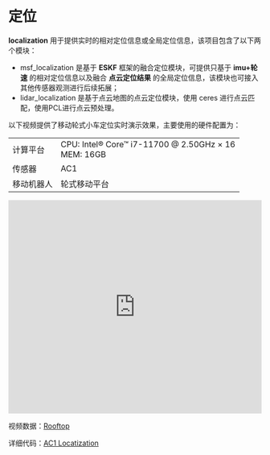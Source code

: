# 定位  
**localization** 用于提供实时的相对定位信息或全局定位信息，该项目包含了以下两个模块： 
- msf_localization 是基于 **ESKF** 框架的融合定位模块，可提供只基于 **imu+轮速** 的相对定位信息以及融合 **点云定位结果** 的全局定位信息，该模块也可接入其他传感器观测进行后续拓展；
- lidar_localization 是基于点云地图的点云定位模块，使用 ceres 进行点云匹配，使用PCL进行点云预处理。  

以下视频提供了移动轮式小车定位实时演示效果，主要使用的硬件配置为：  
<div class="wy-table-responsive">
    <table class="docutils align-default">
        <tbody>
            <tr class="row-even">
                <td>计算平台</td>
                <td>CPU: Intel® Core™ i7-11700 @ 2.50GHz × 16 <br> MEM: 16GB</td>
            </tr>
            <tr class="row-odd">
                <td>传感器</td>
                <td>AC1</td>
            </tr>
            <tr class="row-even">
                <td>移动机器人</td>
                <td>轮式移动平台</td>
            </tr>
        </tbody>
    </table>
</div> 

<iframe width="100%" height="424" src="https://cdn.robosense.cn/AC1localization_demo.mp4" frameborder="0" allowfullscreen></iframe>  

视频数据：[Rooftop](https://cdn.robosense.cn/AC1localization_demo.zip)  

详细代码：[AC1 Locatization](http://gitlab.robosense.cn/super_sensor_sdk/ros2_sdk/localization)  